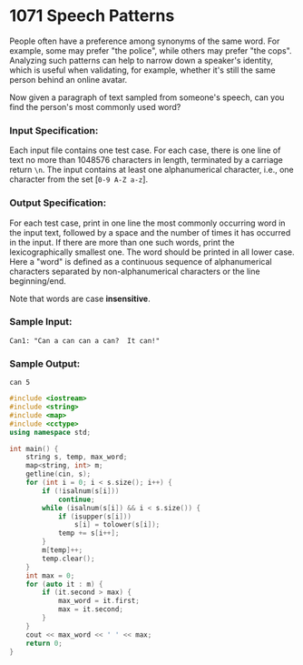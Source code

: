 # 1071 Speech Patterns
People often have a preference among synonyms of the same word. For example, some may prefer "the police", while others may prefer "the cops". Analyzing such patterns can help to narrow down a speaker's identity, which is useful when validating, for example, whether it's still the same person behind an online avatar.

Now given a paragraph of text sampled from someone's speech, can you find the person's most commonly used word?

### Input Specification:

Each input file contains one test case. For each case, there is one line of text no more than 1048576 characters in length, terminated by a carriage return `\n`. The input contains at least one alphanumerical character, i.e., one character from the set [`0-9 A-Z a-z`].

### Output Specification:

For each test case, print in one line the most commonly occurring word in the input text, followed by a space and the number of times it has occurred in the input. If there are more than one such words, print the lexicographically smallest one. The word should be printed in all lower case. Here a "word" is defined as a continuous sequence of alphanumerical characters separated by non-alphanumerical characters or the line beginning/end.

Note that words are case **insensitive**.

### Sample Input:
```in
Can1: "Can a can can a can?  It can!"
```

### Sample Output:
```out
can 5
```

```cpp
#include <iostream>
#include <string>
#include <map>
#include <cctype>
using namespace std;

int main() {
	string s, temp, max_word;
	map<string, int> m;
	getline(cin, s);
	for (int i = 0; i < s.size(); i++) {
		if (!isalnum(s[i]))
			continue;
		while (isalnum(s[i]) && i < s.size()) {
			if (isupper(s[i]))
				s[i] = tolower(s[i]);
			temp += s[i++];
		}
		m[temp]++;
        temp.clear();
	}
	int max = 0;
	for (auto it : m) {
		if (it.second > max) {
			max_word = it.first;
			max = it.second;
		}
	}
	cout << max_word << ' ' << max;
	return 0;
}
```